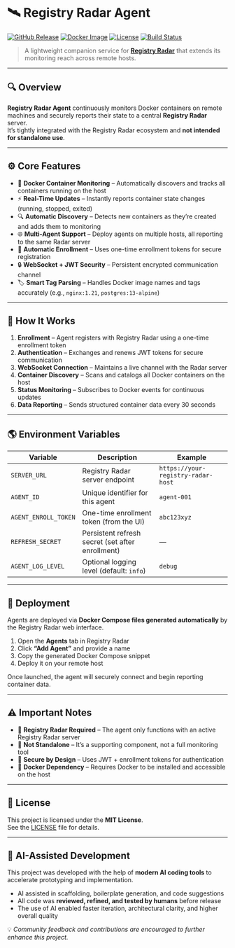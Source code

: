 # 🛰️ Registry Radar Agent  

[![GitHub Release](https://img.shields.io/github/v/release/andrewbusbee/registry-radar-agent?color=4CAF50&label=Release)](https://github.com/andrewbusbee/registry-radar-agent/releases)
[![Docker Image](https://img.shields.io/docker/pulls/andrewbusbee/registry-radar-agent?color=2496ED&logo=docker&label=Docker)](https://hub.docker.com/r/andrewbusbee/registry-radar-agent)
[![License](https://img.shields.io/github/license/andrewbusbee/registry-radar-agent?color=blue)](https://github.com/andrewbusbee/registry-radar-agent/blob/main/LICENSE)
[![Build Status](https://img.shields.io/github/actions/workflow/status/andrewbusbee/registry-radar-agent/docker-build.yml?label=Build&logo=githubactions)](https://github.com/andrewbusbee/registry-radar-agent/actions)


> A lightweight companion service for **[Registry Radar](https://github.com/andrewbusbee/registry-radar)** that extends its monitoring reach across remote hosts.

---

## 🔍 Overview  

**Registry Radar Agent** continuously monitors Docker containers on remote machines and securely reports their state to a central **Registry Radar** server.  
It’s tightly integrated with the Registry Radar ecosystem and **not intended for standalone use**.

---

## ⚙️ Core Features  

- 🐳 **Docker Container Monitoring** – Automatically discovers and tracks all containers running on the host  
- ⚡ **Real-Time Updates** – Instantly reports container state changes (running, stopped, exited)  
- 🔍 **Automatic Discovery** – Detects new containers as they’re created and adds them to monitoring  
- 🌐 **Multi-Agent Support** – Deploy agents on multiple hosts, all reporting to the same Radar server  
- 🧩 **Automatic Enrollment** – Uses one-time enrollment tokens for secure registration  
- 🔒 **WebSocket + JWT Security** – Persistent encrypted communication channel  
- 🏷️ **Smart Tag Parsing** – Handles Docker image names and tags accurately (e.g., `nginx:1.21`, `postgres:13-alpine`)

---

## 🧭 How It Works  

1. **Enrollment** – Agent registers with Registry Radar using a one-time enrollment token  
2. **Authentication** – Exchanges and renews JWT tokens for secure communication  
3. **WebSocket Connection** – Maintains a live channel with the Radar server  
4. **Container Discovery** – Scans and catalogs all Docker containers on the host  
5. **Status Monitoring** – Subscribes to Docker events for continuous updates  
6. **Data Reporting** – Sends structured container data every 30 seconds  

---

## 🌎 Environment Variables  

| Variable | Description | Example |
|-----------|--------------|----------|
| `SERVER_URL` | Registry Radar server endpoint | `https://your-registry-radar-host` |
| `AGENT_ID` | Unique identifier for this agent | `agent-001` |
| `AGENT_ENROLL_TOKEN` | One-time enrollment token (from the UI) | `abc123xyz` |
| `REFRESH_SECRET` | Persistent refresh secret (set after enrollment) | — |
| `AGENT_LOG_LEVEL` | Optional logging level (default: `info`) | `debug` |

---

## 🚀 Deployment  

Agents are deployed via **Docker Compose files generated automatically** by the Registry Radar web interface.

1. Open the **Agents** tab in Registry Radar  
2. Click **“Add Agent”** and provide a name  
3. Copy the generated Docker Compose snippet  
4. Deploy it on your remote host  

Once launched, the agent will securely connect and begin reporting container data.

---

## ⚠️ Important Notes  

- 🔗 **Registry Radar Required** – The agent only functions with an active Registry Radar server  
- 🧭 **Not Standalone** – It’s a supporting component, not a full monitoring tool  
- 🔐 **Secure by Design** – Uses JWT + enrollment tokens for authentication  
- 🐋 **Docker Dependency** – Requires Docker to be installed and accessible on the host  

---

## 🪪 License  

This project is licensed under the **MIT License**.  
See the [LICENSE](./LICENSE) file for details.

---

## 🤖 AI-Assisted Development  

This project was developed with the help of **modern AI coding tools** to accelerate prototyping and implementation.  

- AI assisted in scaffolding, boilerplate generation, and code suggestions  
- All code was **reviewed, refined, and tested by humans** before release  
- The use of AI enabled faster iteration, architectural clarity, and higher overall quality  

💡 *Community feedback and contributions are encouraged to further enhance this project.*
